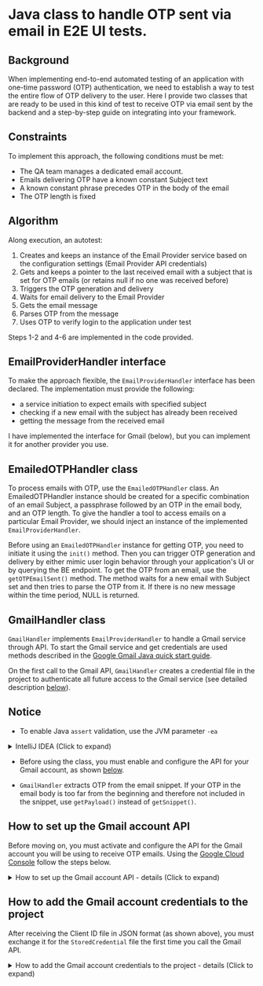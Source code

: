 # Java class to handle OTP sent via email in E2E UI tests.

## Background
When implementing end-to-end automated testing of an application with one-time password  (OTP) authentication, we need to establish a way to test the entire flow of OTP delivery to the user.
Here I provide two classes that are ready to be used in this kind of test to receive OTP via email sent by the backend and a step-by-step guide on integrating into your framework.

## Constraints
To implement this approach, the following conditions must be met:
* The QA team manages a dedicated email account.
* Emails delivering OTP have a known constant Subject text
* A known constant phrase precedes OTP in the body of the email
* The OTP length is fixed

## Algorithm
Along execution, an autotest:
1. Creates and keeps an instance of the Email Provider service based on the configuration settings (Email Provider API credentials)
2. Gets and keeps a pointer to the last received email with a subject that is set for OTP emails (or retains null if no one was received before)
3. Triggers the OTP generation and delivery
4. Waits for email delivery to the Email Provider
5. Gets the email message
6. Parses OTP from the message
7. Uses OTP to verify login to the application under test

Steps 1-2 and 4-6 are implemented in the code provided.

## EmailProviderHandler interface
To make the approach flexible, the `EmailProviderHandler` interface has been declared. The implementation must provide the following:
- a service initiation to expect emails with specified subject
- checking if a new email with the subject has already been received
- getting the message from the received email

I have implemented the interface for Gmail (below), but you can implement it for another provider you use.

## EmailedOTPHandler class
To process emails with OTP, use the `EmailedOTPHandler` class.
An EmailedOTPHandler instance should be created for a specific combination of an 
email Subject, a passphrase followed by an OTP in the email body, and an OTP length. 
To give the handler a tool to access emails on a particular Email Provider, 
we should inject an instance of the implemented `EmailProviderHandler`.

Before using an `EmailedOTPHandler` instance for getting OTP, you need to initiate it using the `init()` method.
Then you can trigger OTP generation and delivery by either mimic user login behavior through your application's UI or by querying the BE endpoint.
To get the OTP from an email, use the `getOTPEmailSent()` method. The method waits for a new email with Subject set and then tries to parse the OTP from it.
If there is no new message within the time period, NULL is returned.

## GmailHandler class
`GmailHandler` implements `EmailProviderHandler` to handle a Gmail service through API.
To start the Gmail service and get credentials are used methods described in the [Google Gmail Java quick start guide](https://developers.google.com/gmail/api/quickstart).

On the first call to the Gmail API, `GmailHandler` creates a credential file in the project to authenticate all future access to the Gmail service (see detailed description [below](#add-json-client-id-file)).

## Notice

* To enable Java `assert` validation,  use the JVM parameter `-ea`
<details>
  <summary>IntelliJ IDEA (Click to expand)</summary>
![Image description](https://dev-to-uploads.s3.amazonaws.com/uploads/articles/zh7gvcftxk9z95k33neh.png)
</details>

* Before using the class, you must enable and configure the API for your Gmail account, as shown [below](#how-to-set-up-the-gmail-account-api).

* `GmailHandler` extracts OTP from the email snippet. If your OTP in the email body is too far from the beginning and therefore not included in the snippet, use `getPayload()` instead of `getSnippet()`.

## How to set up the Gmail account API
Before moving on, you must activate and configure the API for the Gmail account you will be using to receive OTP emails. Using the [Google Cloud Console](https://console.cloud.google.com/) follow the steps below.
<details>
  <summary>How to set up the Gmail account API - details (Click to expand)</summary>

#### Register a new project


* Click on CREATE PROJECT.

![Image description](https://dev-to-uploads.s3.amazonaws.com/uploads/articles/cuic3ksh7bfqcxyoucbf.png)

* Then give your project a name.

![Image description](https://dev-to-uploads.s3.amazonaws.com/uploads/articles/7rjx5d9e8ky7sny9feed.png)


#### Enable API


* Click on ENABLE APIS AND SERVICES.

![Image description](https://dev-to-uploads.s3.amazonaws.com/uploads/articles/rceb36estm0gjegi78g1.png)

* Search for Gmail in the API Library.

![Image description](https://dev-to-uploads.s3.amazonaws.com/uploads/articles/5g84okq1lrivovwb9q1y.png)

* Enable Gmail API

![Image description](https://dev-to-uploads.s3.amazonaws.com/uploads/articles/xlt9lfph4dx8efjkzpqr.png)


#### Create credentials for autotests to access your Gmail account

* Click on CREATE CREDENTIALS.

![Image description](https://dev-to-uploads.s3.amazonaws.com/uploads/articles/0to4156boduxjdmm46oc.png)

* Choose for Gmail API a `User data` type.

![Image description](https://dev-to-uploads.s3.amazonaws.com/uploads/articles/nqml60ezt25ie819k0jc.png)

* Customize the OAuth Consent Screen - enter any name for the app and add your contact email address

![Image description](https://dev-to-uploads.s3.amazonaws.com/uploads/articles/6237zf0vd8rwjppz6j4d.png)

* Set the scope
  It make sense to choose the `read only` scope

![Image description](https://dev-to-uploads.s3.amazonaws.com/uploads/articles/wdy1pbviwdlir0kj3d67.png)

![Image description](https://dev-to-uploads.s3.amazonaws.com/uploads/articles/7izys9bhdu750rsdr63o.png)

* Choose the `Desktop app` application type and give it a name

![Image description](https://dev-to-uploads.s3.amazonaws.com/uploads/articles/dv1xpfn3xi5vqw0uwnu0.png)

* Your credentials have been created; you need to download the Client ID file in JSON format.

![Image description](https://dev-to-uploads.s3.amazonaws.com/uploads/articles/ikwzjgktw2j0orso8bvn.png)

* You can also customize your credentials at any time in the Credentials tab and then download the updated JSON file.

![Image description](https://dev-to-uploads.s3.amazonaws.com/uploads/articles/ngy8ibr01ls83e3dton7.png)

![Image description](https://dev-to-uploads.s3.amazonaws.com/uploads/articles/s6na8ivc3rarcr0x9vex.png)

#### Register a trusted test user

* Navigate to the OAuth consent screen tab and click on `ADD USERS`

![Image description](https://dev-to-uploads.s3.amazonaws.com/uploads/articles/lccybxoxman269bidfmo.png)

* Add your any real Gmail account email address. You will need to act under this account later to verify access for the Client ID

![Image description](https://dev-to-uploads.s3.amazonaws.com/uploads/articles/4onacy77d16gea850vns.png)
</details>

## How to add the Gmail account credentials to the project
After receiving the Client ID file in JSON format (as shown above), you must exchange it for the `StoredCredential` file the first time you call the Gmail API.

<details>
  <summary>How to add the Gmail account credentials to the project - details (Click to expand)</summary>
#### Add JSON Client ID file

* Put the file into `src/main/resources/credentials`.

![Image description](https://dev-to-uploads.s3.amazonaws.com/uploads/articles/t47rol8ailyqaqbpozg9.png)

#### Verify the autotest access to the account on Gmail

Run your project first time. At the first call to the Gmail API, a browser will be opened by Google. Your should follow the Google dialog.

* Choose the account you add on the [Register a trusted test user](#register-a-trusted-test-user) step.

![Image description](https://dev-to-uploads.s3.amazonaws.com/uploads/articles/uj8qaoq1etfkmopooi09.png)

* Click on `Continue` to verify the app

![Image description](https://dev-to-uploads.s3.amazonaws.com/uploads/articles/q17846jqktuxzjpwbxrp.png)

* Click on `Continue` to grant the access

![Image description](https://dev-to-uploads.s3.amazonaws.com/uploads/articles/deayf0bgpytwxb6sve98.png)

* Check for the confirmation

![Image description](https://dev-to-uploads.s3.amazonaws.com/uploads/articles/6lq5g14lfiyjwkb97b26.png)

* Stop the first test project execution.

#### Check for the StoredCredential file


* The `StoredCredential` file should already be created automatically in `src/main/resources/credentials` during your first Gmail API call; if it is not, repeat [this section](#how-to-add-the-gmail-account-credentials-to-the-project) again.

![Image description](https://dev-to-uploads.s3.amazonaws.com/uploads/articles/ae2bbrwrzbvvqcf80mdk.png)

If you change the Gmail API configuration in the console in the future, you should delete the `StoredCredential` file and repeat these steps to add a new one.

</details>